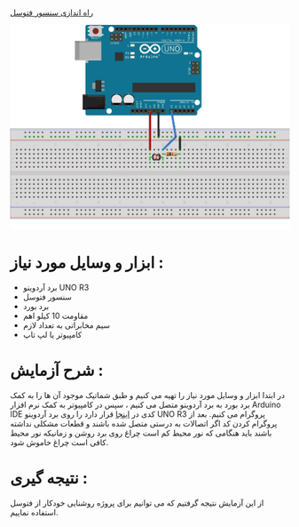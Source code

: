 #

[راه اندازی سنسور فتوسل](https://github.com/mohsenkmt/MicroProcessor/blob/main/Arduino%20File/14030814/2%20Photocell/Photocell.ino)

<p align="center">
  <img src="https://github.com/mohsenkmt/MicroProcessor/blob/main/Photo/16_Photocell.jpeg" alt="PhotoCell" />
</p>


# ابزار و وسایل مورد نیاز :
* برد آردوینو UNO R3
* سنسور فتوسل
* برد بورد
* مقاومت 10 کیلو اهم
* سیم مخابراتی به تعداد لازم
* کامپیوتر یا لپ تاپ


 # شرح آزمایش : 
 در ابتدا ابزار و وسایل مورد نیاز را تهیه می کنیم و طبق شماتیک موجود آن ها را به کمک برد بورد به برد آردوینو متصل می کنیم ، سپس در کامپیوتر به کمک نرم افزار Arduino IDE کدی در [اینجا](https://github.com/mohsenkmt/MicroProcessor/blob/main/Arduino%20File/14030814/2%20Photocell/Photocell.ino) قرار دارد را روی برد آردوینو UNO R3 پروگرام می کنیم.
 بعد از پروگرام کردن کد اگر اتصالات به درستی متصل شده باشند و قطعات مشکلی نداشته باشند باید هنگامی که نور محیط کم است چراغ روی برد روشن و زمانیکه نور محیط کافی است چراغ خاموش شود.
# نتیجه گیری : 
 از این آزمایش نتیجه گرفتیم که می توانیم برای پروژه روشنایی خودکار از فتوسل استفاده نماییم.
